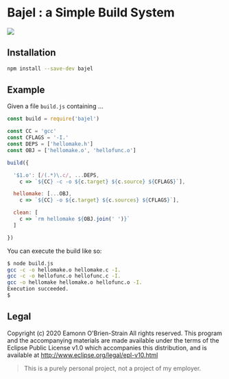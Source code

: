 # Bajel : a Simple Build System

![][1]

## Installation

```sh
npm install --save-dev bajel
```

## Example

Given a file `build.js` containing ...

```js
const build = require('bajel')

const CC = 'gcc'
const CFLAGS = '-I.'
const DEPS = ['hellomake.h']
const OBJ = ['hellomake.o', 'hellofunc.o']

build({

  '$1.o': [/(.*)\.c/, ...DEPS,
    c => `${CC} -c -o ${c.target} ${c.source} ${CFLAGS}`],

  hellomake: [...OBJ,
    c => `${CC} -o ${c.target} ${c.sources} ${CFLAGS}`],

  clean: [
    c => `rm hellomake ${OBJ.join(' ')}`
  ]

})
```

You can execute the build like so:

```sh
$ node build.js
gcc -c -o hellomake.o hellomake.c -I.
gcc -c -o hellofunc.o hellofunc.c -I.
gcc -o hellomake hellomake.o hellofunc.o -I.
Execution succeeded.
$
```

## Legal

Copyright (c) 2020 Eamonn O'Brien-Strain All rights reserved. This
program and the accompanying materials are made available under the
terms of the Eclipse Public License v1.0 which accompanies this
distribution, and is available at
http://www.eclipse.org/legal/epl-v10.html

> This is a purely personal project, not a project of my employer.

[1]: bajel.jpg
